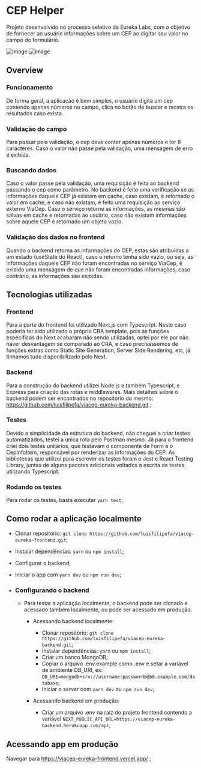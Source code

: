# CEP Helper

Projeto desenvolvido no processo seletivo da Eureka Labs, com o objetivo de fornecer ao usuário informações sobre um CEP ao digitar seu valor no campo do formulário.

![image](https://user-images.githubusercontent.com/70351489/119241284-ab7cc200-bb2b-11eb-9848-470d8a192760.png)
![image](https://user-images.githubusercontent.com/70351489/119241303-d535e900-bb2b-11eb-9ae8-d1d01bb7ec59.png)

## Overview

### Funcionamento

De forma geral, a aplicação é bem simples, o usuário digita um cep contendo apenas números no campo, clica no botão de buscar e mostra os resultados caso exista.

### Validação do campo

Para passar pela validação, o cep deve conter apenas números e ter 8 caracteres. Caso o valor não passe pela validação, uma mensagem de erro é exibida.

### Buscando dados

Caso o valor passe pela validação, uma requisição é feita ao backend passando o cep como parâmetro. No backend é feito uma verificação se as informações daquele CEP já existem em cache, caso existam, é retornado o valor em cache, e caso não existam, é feito uma requisição ao serviço externo ViaCep. Caso o serviço retorne as informações, as mesmas são salvas em cache e retornadas ao usuário, caso não existam informações sobre aquele CEP é retornado um objeto vazio.

### Validação dos dados no frontend

Quando o backend retorna as informações do CEP, estas são atribuídas a um estado (useState do React), caso o retorno tenha sido vazio, ou seja, as informações daquele CEP não foram encontradas no serviço ViaCep, é exibido uma mensagem de que não foram encontradas informações, caso contrário, as informações são exibidas.

## Tecnologias utilizadas

### Frontend

Para a parte do frontend foi utilizado Next.js com Typescript. Neste caso poderia ter sido utilizado o próprio CRA template, pois as funções específicas do Next acabaram não sendo utilizadas, optei por ele por não haver desvantagem se comparado ao CRA, e caso precisássemos de funções extras como Static Site Generation, Server Side Rendering, etc, já tínhamos tudo disponibilizado pelo Next.

### Backend

Para a construção do backend utilizei Node.js e também Typescript, e Express para criação das rotas e middlewares. Mais detalhes sobre o backend podem ser encontrados no repositório do mesmo: https://github.com/luisfilipefa/viacep-eureka-backend.git ;

### Testes

Devido a simplicidade da estrutura do backend, não cheguei a criar testes automatizados, testei a única rota pelo Postman mesmo. Já para o frontend criei dois testes unitários, que testavam o componente de Form e o CepInfoItem, responsável por renderizar as informações do CEP. As bibliotecas que utilizei para escrever os testes foram o Jest e React Testing Library, juntas de alguns pacotes adicionais voltados a escrita de testes utilizando Typescript.

### Rodando os testes

Para rodar os testes, basta executar `yarn test`;

## Como rodar a aplicação localmente

- Clonar repositório: `git clone https://github.com/luisfilipefa/viacep-eureka-frontend.git`;
- Instalar dependências: `yarn` ou `npm install`;
- Configurar o backend;
- Iniciar o app com `yarn dev` ou `npm run dev`;
- ### Configurando o backend

  - Para testar a aplicação localmente, o backend pode ser clonado e acessado também localmente, ou pode ser acessado em produção.

    - Acessando backend localmente:

      - Clonar repositório: `git clone https://github.com/luisfilipefa/viacep-eureka-backend.git`;
      - Instalar dependências: `yarn` ou `npm install`;
      - Criar um banco MongoDB;
      - Copiar o arquivo .env.example como .env e setar a variável de ambiente DB_URI, ex: `DB_URI=mongodb+srv://username:password@db0.example.com/database`;
      - Iniciar o server com `yarn dev` ou `npm run dev`;

    - Acessando backend em produção:
      - Criar um arquivo .env na raiz do projeto frontend contendo a variável `NEXT_PUBLIC_API_URL=https://viacep-eureka-backend.herokuapp.com/api`;

## Acessando app em produção

Navegar para https://viacep-eureka-frontend.vercel.app/ ;
